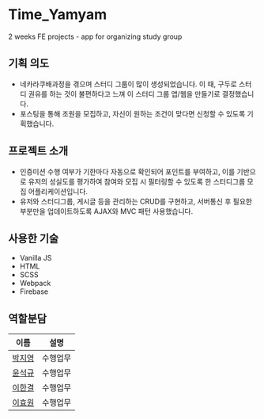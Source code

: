 # Time_Yamyam
2 weeks FE projects - app for organizing study group

## 기획 의도
- 네카라쿠배과정을 겪으며 스터디 그룹이 많이 생성되었습니다. 이 때, 구두로 스터디 권유를 하는 것이 불편하다고 느껴 이 스터디 그룹 앱/웹을 만들기로 결정했습니다. 
- 포스팅을 통해 조원을 모집하고, 자신이 원하는 조건이 맞다면 신청할 수 있도록 기획했습니다. 

## 프로젝트 소개
- 인증미션 수행 여부가 기한마다 자동으로 확인되어 포인트를 부여하고, 이를 기반으로 유저의 성실도를 평가하여 참여와 모집 시 필터링할 수 있도록 한 스터디그룹 모집 어플리케이션입니다.
- 유저와 스터디그룹, 게시글 등을 관리하는 CRUD를 구현하고, 서버통신 후 필요한 부분만을 업데이트하도록 AJAX와 MVC 패턴 사용했습니다.

## 사용한 기술
- Vanilla JS
- HTML
- SCSS
- Webpack
- Firebase

## 역할분담
| 이름                                      | 설명                                                                                  |
| ----------------------------------------- | ------------------------------------------------------------------------------------- |
| [박지영](https://github.com/kkdd0757) | 수행업무 | 스터디 생성 페이지, 인증글 쓰기 페이지 , drag and drop box 구현
| [윤석규](https://github.com/dbstjrrb12)   | 수행업무 | 개별 스터디 그룹 랜더링, swiper 내비게이션, 필터링 구현
|[이한결](https://github.com/hanana1253)   | 수행업무 | 메인페이지, 로그인/회원가입, server와 DB 연결
| [이효원](https://github.com/hhhyyo)   | 수행업무 | 마이페이지, 포인트페이지, 네비게이션, 호출 스케줄러를 통한 알림 구현
